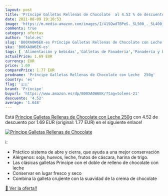 ```yaml
---
layout: post
title: 'Príncipe Galletas Rellenas de Chocolate  al 4.52 % de descuento'
date: 2021-08-09 19:10:53
image: 'https://m.media-amazon.com/images/I/415QwdTBPeS._SL500_._SL400_.jpg'
comments: true
category: ofertas
author: 'tole.es'
slug: 'B00XA0W6EK-es Príncipe Galletas Rellenas de Chocolate con Leche 250g'
sku: 'B00XA0W6EK-es'
tags: [ 'Alimentación y bebidas','Galletas de Panadería','Panadería y bollería','chocolate','príncipe', ]
actualPrice: 1.69 EUR
currency: EUR
price: 1.69
comparePrice: 1.77 EUR
prodname: 'Príncipe Galletas Rellenas de Chocolate con Leche  250g'
country: 'es'
flag: '🇪🇸'
brand: 'Príncipe'
buyurl: 'https://www.amazon.es/dp/B00XA0W6EK/?tag=tolees-21'
descuento: '4.52'
average: '1.648'
---
```


Está [Príncipe Galletas Rellenas de Chocolate con Leche  250g](https://www.amazon.es/dp/B00XA0W6EK/?tag=tolees-21) con 4.52 de descuento por 1.69 EUR (original: 1.77 EUR) en el siguiente enlace!

[![Príncipe Galletas Rellenas de Chocolate ](https://m.media-amazon.com/images/I/415QwdTBPeS._SL500_._SL400_.jpg)](https://www.amazon.es/dp/B00XA0W6EK/?tag=tolees-21)

ℹ️:

- Práctico sistema de abre y cierra, que ayuda a una mejor conservación
- Alérgenos: soja, huevos, leche, frutos de cáscara, harina de trigo.
- Las clásicas galletas Príncipe con el doble de relleno de chocolate con leche
- Conservar en lugar fresco y seco
- Combina la galleta crujiente con la suavidad de la crema de chocolate

[🛒 Ver la oferta!!](https://www.amazon.es/dp/B00XA0W6EK/?tag=tolees-21)
